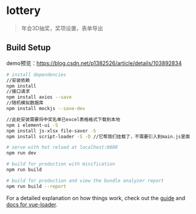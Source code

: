 # lottery

> 年会3D抽奖，奖项设置，表单导出

## Build Setup
demo预览：https://blog.csdn.net/p1382526/article/details/103892834
``` bash
# install dependencies
//安装依赖
npm install
//接口请求
npm install axios --save
//随机模拟数据库
npm install mockjs --save-dev

//此处安装需要将中奖名单已excel表格格式下载到本地
npm i element-ui -S
npm install js-xlsx file-saver -S
npm install script-loader -S -D //它帮我们挂载了，不需要引入到main.js里面

# serve with hot reload at localhost:8080
npm run dev

# build for production with minification
npm run build

# build for production and view the bundle analyzer report
npm run build --report
```

For a detailed explanation on how things work, check out the [guide](http://vuejs-templates.github.io/webpack/) and [docs for vue-loader](http://vuejs.github.io/vue-loader).
